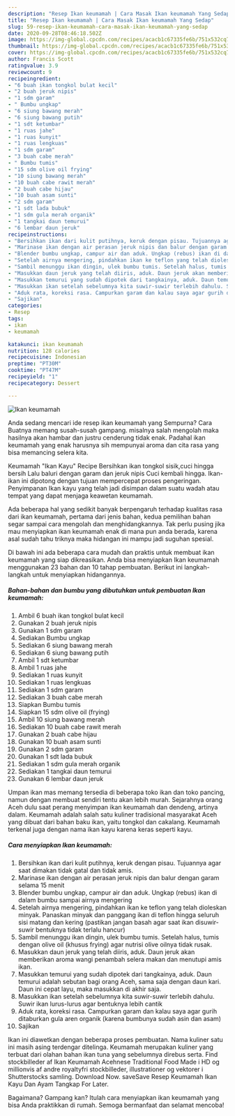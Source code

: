 ```yaml
---
description: "Resep Ikan keumamah | Cara Masak Ikan keumamah Yang Sedap"
title: "Resep Ikan keumamah | Cara Masak Ikan keumamah Yang Sedap"
slug: 59-resep-ikan-keumamah-cara-masak-ikan-keumamah-yang-sedap
date: 2020-09-28T08:46:18.502Z
image: https://img-global.cpcdn.com/recipes/acacb1c67335fe6b/751x532cq70/ikan-keumamah-foto-resep-utama.jpg
thumbnail: https://img-global.cpcdn.com/recipes/acacb1c67335fe6b/751x532cq70/ikan-keumamah-foto-resep-utama.jpg
cover: https://img-global.cpcdn.com/recipes/acacb1c67335fe6b/751x532cq70/ikan-keumamah-foto-resep-utama.jpg
author: Francis Scott
ratingvalue: 3.9
reviewcount: 9
recipeingredient:
- "6 buah ikan tongkol bulat kecil"
- "2 buah jeruk nipis"
- "1 sdm garam"
- " Bumbu ungkap"
- "6 siung bawang merah"
- "6 siung bawang putih"
- "1 sdt ketumbar"
- "1 ruas jahe"
- "1 ruas kunyit"
- "1 ruas lengkuas"
- "1 sdm garam"
- "3 buah cabe merah"
- " Bumbu tumis"
- "15 sdm olive oil frying"
- "10 siung bawang merah"
- "10 buah cabe rawit merah"
- "2 buah cabe hijau"
- "10 buah asam sunti"
- "2 sdm garam"
- "1 sdt lada bubuk"
- "1 sdm gula merah organik"
- "1 tangkai daun temurui"
- "6 lembar daun jeruk"
recipeinstructions:
- "Bersihkan ikan dari kulit putihnya, keruk dengan pisau. Tujuannya agar saat dimakan tidak gatal dan tidak amis."
- "Marinase ikan dengan air perasan jeruk nipis dan balur dengan garam selama 15 menit"
- "Blender bumbu ungkap, campur air dan aduk. Ungkap (rebus) ikan di dalam bumbu sampai airnya mengering"
- "Setelah airnya mengering, pindahkan ikan ke teflon yang telah dioleskan minyak. Panaskan minyak dan panggang ikan di teflon hingga seluruh sisi matang dan kering (pastikan jangan basah agar saat ikan disuwir-suwir bentuknya tidak terlalu hancur)"
- "Sambil menunggu ikan dingin, ulek bumbu tumis. Setelah halus, tumis dengan olive oil (khusus frying) agar nutrisi olive oilnya tidak rusak."
- "Masukkan daun jeruk yang telah diiris, aduk. Daun jeruk akan memberikan aroma wangi penambah selera makan dan menutupi amis ikan."
- "Masukkan temurui yang sudah dipotek dari tangkainya, aduk. Daun temurui adalah sebutan bagi orang Aceh, sama saja dengan daun kari. Daun ini cepat layu, maka masukkan di akhir saja."
- "Masukkan ikan setelah sebelumnya kita suwir-suwir terlebih dahulu. Suwir ikan lurus-lurus agar bentuknya lebih cantik"
- "Aduk rata, koreksi rasa. Campurkan garam dan kalau saya agar gurih ditaburkan gula aren organik (karena bumbunya sudah asin dan asam)"
- "Sajikan"
categories:
- Resep
tags:
- ikan
- keumamah

katakunci: ikan keumamah 
nutrition: 128 calories
recipecuisine: Indonesian
preptime: "PT30M"
cooktime: "PT47M"
recipeyield: "1"
recipecategory: Dessert

---
```



![Ikan keumamah](https://img-global.cpcdn.com/recipes/acacb1c67335fe6b/751x532cq70/ikan-keumamah-foto-resep-utama.jpg)

Anda sedang mencari ide resep ikan keumamah yang Sempurna? Cara Buatnya memang susah-susah gampang. misalnya salah mengolah maka hasilnya akan hambar dan justru cenderung tidak enak. Padahal ikan keumamah yang enak harusnya sih mempunyai aroma dan cita rasa yang bisa memancing selera kita.

Keumamah &#34;Ikan Kayu&#34; Recipe Bersihkan ikan tongkol sisik,cuci hingga bersih Lalu baluri dengan garam dan jeruk nipis Cuci kembali hingga. Ikan-ikan ini dipotong dengan tujuan mempercepat proses pengeringan. Penyimpanan Ikan kayu yang telah jadi disimpan dalam suatu wadah atau tempat yang dapat menjaga keawetan keumamah.

Ada beberapa hal yang sedikit banyak berpengaruh terhadap kualitas rasa dari ikan keumamah, pertama dari jenis bahan, kedua pemilihan bahan segar sampai cara mengolah dan menghidangkannya. Tak perlu pusing jika mau menyiapkan ikan keumamah enak di mana pun anda berada, karena asal sudah tahu triknya maka hidangan ini mampu jadi suguhan spesial.


Di bawah ini ada beberapa cara mudah dan praktis untuk membuat ikan keumamah yang siap dikreasikan. Anda bisa menyiapkan Ikan keumamah menggunakan 23 bahan dan 10 tahap pembuatan. Berikut ini langkah-langkah untuk menyiapkan hidangannya.

<!--inarticleads1-->

##### Bahan-bahan dan bumbu yang dibutuhkan untuk pembuatan Ikan keumamah:

1. Ambil 6 buah ikan tongkol bulat kecil
1. Gunakan 2 buah jeruk nipis
1. Gunakan 1 sdm garam
1. Sediakan  Bumbu ungkap
1. Sediakan 6 siung bawang merah
1. Sediakan 6 siung bawang putih
1. Ambil 1 sdt ketumbar
1. Ambil 1 ruas jahe
1. Sediakan 1 ruas kunyit
1. Sediakan 1 ruas lengkuas
1. Sediakan 1 sdm garam
1. Sediakan 3 buah cabe merah
1. Siapkan  Bumbu tumis
1. Siapkan 15 sdm olive oil (frying)
1. Ambil 10 siung bawang merah
1. Sediakan 10 buah cabe rawit merah
1. Gunakan 2 buah cabe hijau
1. Gunakan 10 buah asam sunti
1. Gunakan 2 sdm garam
1. Gunakan 1 sdt lada bubuk
1. Sediakan 1 sdm gula merah organik
1. Sediakan 1 tangkai daun temurui
1. Gunakan 6 lembar daun jeruk


Umpan ikan mas memang tersedia di beberapa toko ikan dan toko pancing, namun dengan membuat sendiri tentu akan lebih murah. Sejarahnya orang Aceh dulu saat perang menyimpan ikan keumamah dan dendeng, artinya dalam. Keumamah adalah salah satu kuliner tradisional masyarakat Aceh yang dibuat dari bahan baku ikan, yaitu tongkol dan cakalang. Keumamah terkenal juga dengan nama ikan kayu karena keras seperti kayu. 

<!--inarticleads2-->

##### Cara menyiapkan Ikan keumamah:

1. Bersihkan ikan dari kulit putihnya, keruk dengan pisau. Tujuannya agar saat dimakan tidak gatal dan tidak amis.
1. Marinase ikan dengan air perasan jeruk nipis dan balur dengan garam selama 15 menit
1. Blender bumbu ungkap, campur air dan aduk. Ungkap (rebus) ikan di dalam bumbu sampai airnya mengering
1. Setelah airnya mengering, pindahkan ikan ke teflon yang telah dioleskan minyak. Panaskan minyak dan panggang ikan di teflon hingga seluruh sisi matang dan kering (pastikan jangan basah agar saat ikan disuwir-suwir bentuknya tidak terlalu hancur)
1. Sambil menunggu ikan dingin, ulek bumbu tumis. Setelah halus, tumis dengan olive oil (khusus frying) agar nutrisi olive oilnya tidak rusak.
1. Masukkan daun jeruk yang telah diiris, aduk. Daun jeruk akan memberikan aroma wangi penambah selera makan dan menutupi amis ikan.
1. Masukkan temurui yang sudah dipotek dari tangkainya, aduk. Daun temurui adalah sebutan bagi orang Aceh, sama saja dengan daun kari. Daun ini cepat layu, maka masukkan di akhir saja.
1. Masukkan ikan setelah sebelumnya kita suwir-suwir terlebih dahulu. Suwir ikan lurus-lurus agar bentuknya lebih cantik
1. Aduk rata, koreksi rasa. Campurkan garam dan kalau saya agar gurih ditaburkan gula aren organik (karena bumbunya sudah asin dan asam)
1. Sajikan


Ikan ini diawetkan dengan beberapa proses pembuatan. Nama kuliner satu ini masih asing terdengar ditelinga. Keumamah merupakan kuliner yang terbuat dari olahan bahan ikan tuna yang sebelumnya direbus serta. Find stockbilleder af Ikan Keumamah Acehnese Traditional Food Made i HD og millionvis af andre royaltyfri stockbilleder, illustrationer og vektorer i Shutterstocks samling. Download Now. saveSave Resep Keumamah Ikan Kayu Dan Ayam Tangkap For Later. 

Bagaimana? Gampang kan? Itulah cara menyiapkan ikan keumamah yang bisa Anda praktikkan di rumah. Semoga bermanfaat dan selamat mencoba!
